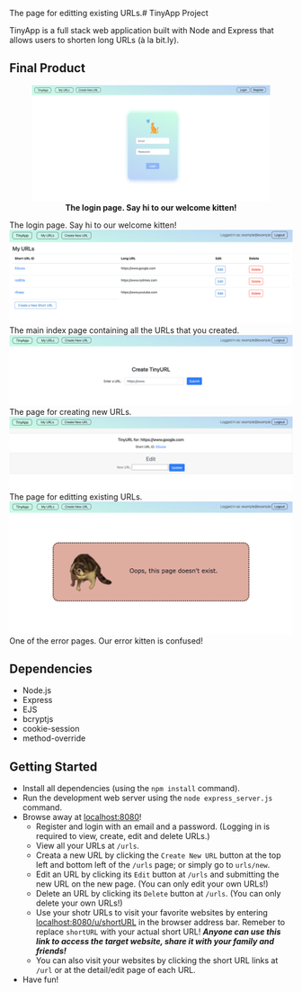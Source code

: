 
The page for editting existing URLs.# TinyApp Project

TinyApp is a full stack web application built with Node and Express that allows users to shorten long URLs (à la bit.ly).

## Final Product


<figure>
<img src="https://github.com/Likai-L/tinyapp/blob/main/docs/login-page.png?raw=true" alt="login page">
<figcaption align = "center"><b>The login page. Say hi to our welcome kitten!</b></figcaption>
</figure>





The login page. Say hi to our welcome kitten!
!["The main index page containing all the URLs that you created."](https://github.com/Likai-L/tinyapp/blob/main/docs/urls-page.png?raw=true)
The main index page containing all the URLs that you created.
!["The page for creating new URLs."](https://github.com/Likai-L/tinyapp/blob/main/docs/create-page.png?raw=true)
The page for creating new URLs.
!["The page for editting existing URLs."](https://github.com/Likai-L/tinyapp/blob/main/docs/edit-page.png?raw=true)
The page for editting existing URLs.
!["One of the error pages. Our error kitten is confused!"](https://github.com/Likai-L/tinyapp/blob/main/docs/404-page.png?raw=true)
One of the error pages. Our error kitten is confused!

## Dependencies

- Node.js
- Express
- EJS
- bcryptjs
- cookie-session
- method-override

## Getting Started

- Install all dependencies (using the `npm install` command).
- Run the development web server using the `node express_server.js` command.
- Browse away at [localhost:8080](http://localhost:8080)!
  - Register and login with an email and a password. (Logging in is required to view, create, edit and delete URLs.)
  - View all your URLs at `/urls`.
  - Creata a new URL by clicking the `Create New URL` button at the top left and bottom left of the `/urls` page; or simply go to `urls/new`.
  - Edit an URL by clicking its `Edit` button at `/urls` and submitting the new URL on the new page. (You can only edit your own URLs!)
  - Delete an URL by clicking its `Delete` button at `/urls`. (You can only delete your own URLs!)
  - Use your shotr URLs to visit your favorite websites by entering [localhost:8080/u/shortURL](http://localhost:8080/u/shortURL) in the browser address bar. Remeber to replace `shortURL` with your actual short URL! <em><strong>Anyone can use this link to access the target website, share it with your family and friends!</strong></em>
  - You can also visit your websites by clicking the short URL links at `/url` or at the detail/edit page of each URL.
- Have fun!
